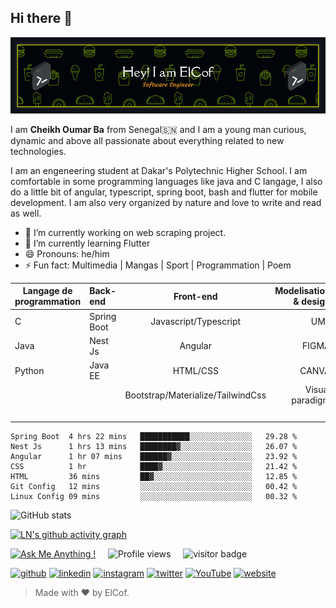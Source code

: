 ## Hi there 👋
<!-- ### I am a web programmer -->
<!-- ![I am a web programmer](https://arturssmirnovs.github.io/github-profile-readme-generator/images/banner.png) -->
![Header](./github_header.png)

<!-- I am Cheikh Oumar Ba from Senegal, an engeneering student at Dakar's Polytechnic Higher School -->

I am **Cheikh Oumar Ba** from Senegal🇸🇳 and I am a young man curious, dynamic and above all passionate about everything related to new technologies.

I am an engeneering student at Dakar's Polytechnic Higher School. I am comfortable in some programming languages like java and C langage, I also do a little bit of angular, typescript, spring boot, bash and flutter for mobile development. I am also very organized by nature and love to write and read as well.

- 🔭 I’m currently working on web scraping project. 
- 🌱 I’m currently learning Flutter 
- 😄 Pronouns: he/him
- ⚡ Fun fact: Multimedia | Mangas | Sport | Programmation | Poem

<!-- >>> Skills: JAVA / C / SPRING BOOT / JavaEE / Javascript / ANGULAR / HTML / CSS / Materialize / Bootstrap / TailwindCss / UML / Canva / Mysql -->

|Langage de programmation|Back-end|   Front-end                    |     Modelisation & design |   Infrastruture & DB    |       Tools            |
|---------|:--------------------|:--------------------------------:|--------------:|:------------------------------------|:-----------------------|
|  C      |    Spring Boot      |       Javascript/Typescript      |     UML       |     MySql                           |         Intelij        |
| Java    |    Nest Js          |       Angular                    |     FIGMA     |     MongoDb                         |         Vs Code        |
| Python  |   Java EE           |       HTML/CSS                   |     CANVA     |     Docker                          |         Postman        |
|         |                     |Bootstrap/Materialize/TailwindCss |Visual paradigm|     Jenkins                         |         Github         | 
|         |                     |                                  |               |     Linus                           |         VIM            |  

<!-- [![Top Langs](https://github-readme-stats.vercel.app/api/top-langs/?username=cheikh785)](https://github.com/anuraghazra/github-readme-stats) -->

```text
Spring Boot  4 hrs 22 mins   ███████████░░░░░░░░░░░░░░   29.28 %
Nest Js      1 hrs 13 mins   ████████▓░░░░░░░░░░░░░░░░   26.07 %
Angular      1 hr 07 mins    ██████▓░░░░░░░░░░░░░░░░░░   23.92 %
CSS          1 hr            ████▓░░░░░░░░░░░░░░░░░░░░   21.42 %
HTML         36 mins         ██▓░░░░░░░░░░░░░░░░░░░░░░   12.85 %
Git Config   12 mins         ░░░░░░░░░░░░░░░░░░░░░░░░░   00.42 %
Linux Config 09 mins         ░░░░░░░░░░░░░░░░░░░░░░░░░   00.32 %
```

![GitHub stats](https://github-readme-stats.vercel.app/api?username=cheikh785&show_icons=true&count_private=true&theme=merko&border_radius=15&hide_border=true&langs_count=10)  


[![LN's github activity graph](https://activity-graph.herokuapp.com/graph?username=Cheikh785&theme=xcode)](https://github.com/Cheikh785)


<!--
<h3 align="left">Languages and Tools:</h3>
<p align="left"> 
<img src="java.jpg" width="40" height="40" alt="Java"/>
<img src="spring-boot.png" width="40" height="40" alt="spring boot"/>
<img src="https://mpng.subpng.com/20180403/zcw/kisspng-the-c-programming-language-computer-programming-lo-language-5ac40510ede621.4360625615227957929744.jpg" width="40" height="40" alt="langage C"/>
<a href="https://www.w3schools.com/css/" target="_blank" rel="noreferrer"> <img src="https://raw.githubusercontent.com/devicons/devicon/master/icons/css3/css3-original-wordmark.svg" alt="css3" width="40" height="40"/> </a> <a href="https://www.figma.com/" target="_blank" rel="noreferrer"> <img src="https://www.vectorlogo.zone/logos/figma/figma-icon.svg" alt="figma" width="40" height="40"/> </a> <a href="https://git-scm.com/" target="_blank" rel="noreferrer"> <img src="https://www.vectorlogo.zone/logos/git-scm/git-scm-icon.svg" alt="git" width="40" height="40"/> </a> <a href="https://www.w3.org/html/" target="_blank" rel="noreferrer"> <img src="https://raw.githubusercontent.com/devicons/devicon/master/icons/html5/html5-original-wordmark.svg" alt="html5" width="40" height="40"/> </a> <a href="https://developer.mozilla.org/en-US/docs/Web/JavaScript" target="_blank" rel="noreferrer"> <img src="https://raw.githubusercontent.com/devicons/devicon/master/icons/javascript/javascript-original.svg" alt="javascript" width="40" height="40"/> </a> <a href="https://sass-lang.com" target="_blank" rel="noreferrer"> <img src="https://raw.githubusercontent.com/devicons/devicon/master/icons/sass/sass-original.svg" alt="sass" width="40" height="40"/> </a> <a href="https://svelte.dev" target="_blank" rel="noreferrer"> <img src="https://upload.wikimedia.org/wikipedia/commons/1/1b/Svelte_Logo.svg" alt="svelte" width="40" height="40"/> </a> <a href="https://www.typescriptlang.org/" target="_blank" rel="noreferrer"> <img src="https://raw.githubusercontent.com/devicons/devicon/master/icons/typescript/typescript-original.svg" alt="typescript" width="40" height="40"/> </a> <a href="https://vuejs.org/" target="_blank" rel="noreferrer"> <img src="https://raw.githubusercontent.com/devicons/devicon/master/icons/vuejs/vuejs-original-wordmark.svg" alt="vuejs" width="40" height="40"/> </a> <a href="https://reactjs.org/" target="_blank" rel="noreferrer"> <img src="https://raw.githubusercontent.com/devicons/devicon/master/icons/react/react-original-wordmark.svg" alt="react" width="40" height="40"/> </a> <a href="https://firebase.google.com/" target="_blank" rel="noreferrer"> <img src="https://www.vectorlogo.zone/logos/firebase/firebase-icon.svg" alt="firebase" width="40" height="40"/> </a> <a href="https://flutter.dev" target="_blank" rel="noreferrer"> <img src="https://www.vectorlogo.zone/logos/flutterio/flutterio-icon.svg" alt="flutter" width="40" height="40"/> </a>  </p>

-->

[![Ask Me Anything !](https://img.shields.io/badge/Ask%20me-anything-1abc9c.svg)](https://GitHub.com/Cheikh785) &nbsp;&nbsp;&nbsp; ![Profile views](https://gpvc.arturio.dev/cheikh785)  &nbsp;&nbsp;&nbsp;   ![visitor badge](https://visitor-badge.glitch.me/badge?page_id=jwenjian.visitor-badge&left_color=red&right_color=green) &nbsp;&nbsp;&nbsp;

[<img src='https://cdn.jsdelivr.net/npm/simple-icons@3.0.1/icons/github.svg' alt='github' height='40'>](https://github.com/cheikh785)  [<img src='https://cdn.jsdelivr.net/npm/simple-icons@3.0.1/icons/linkedin.svg' alt='linkedin' height='40'>](https://www.linkedin.com/in/cheikh-oumar-ba-90028019a/)  [<img src='https://cdn.jsdelivr.net/npm/simple-icons@3.0.1/icons/instagram.svg' alt='instagram' height='40'>](https://www.instagram.com/CHEIKHOUMAR.BA.754/)  [<img src='https://cdn.jsdelivr.net/npm/simple-icons@3.0.1/icons/twitter.svg' alt='twitter' height='40'>](https://twitter.com/__ElCof__)  [<img src='https://cdn.jsdelivr.net/npm/simple-icons@3.0.1/icons/youtube.svg' alt='YouTube' height='40'>](https://youtube.com/channel/UCvBOa2e6jOPq6YPBiNG8BHQ)  [<img src='https://cdn.jsdelivr.net/npm/simple-icons@3.0.1/icons/icloud.svg' alt='website' height='40'>](https://cheikh4dev.web.app/)  

>Made with :heart: by ElCof.
<!---
Cheikh785/Cheikh785 is a ✨ special ✨ repository because its `README.md` (this file) appears on your GitHub profile.
You can click the Preview link to take a look at your changes.
--->
